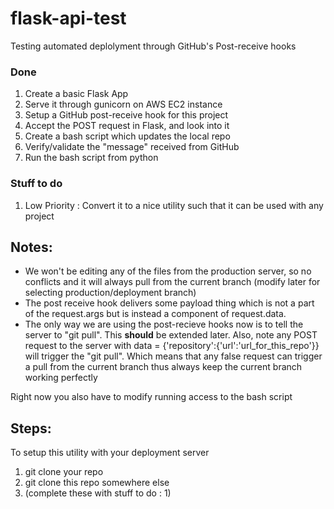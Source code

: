 # flask-api-test
Testing automated deplolyment through GitHub's Post-receive hooks



### Done 
1. Create a basic Flask App
2. Serve it through gunicorn on AWS EC2 instance
3. Setup a GitHub post-receive hook for this project
4. Accept the POST request in Flask, and look into it
5. Create a bash script which updates the local repo 
6. Verify/validate the "message" received from GitHub
7. Run the bash script from python

### Stuff to do

1. Low Priority : Convert it to a nice utility such that it can be used with any project


## Notes:
- We won't be editing any of the files from the production server, so no conflicts 
and it will always pull from the current branch (modify later for selecting production/deployment branch)
- The post receive hook delivers some payload thing which is not a part of the request.args but is instead a component 
of request.data.
- The only way we are using the post-recieve hooks now is to tell the server to "git pull". This __should__ be extended later.
Also, note any POST request to the server with data = {'repository':{'url':'url_for_this_repo'}} will trigger the "git pull".
Which means that any false request can trigger a pull from the current branch thus always keep the current branch working perfectly

Right now you also have to modify running access to the bash script

## Steps:
To setup this utility with your deployment server 

1. git clone your repo
2. git clone this repo somewhere else
3. (complete these with stuff to do : 1)
